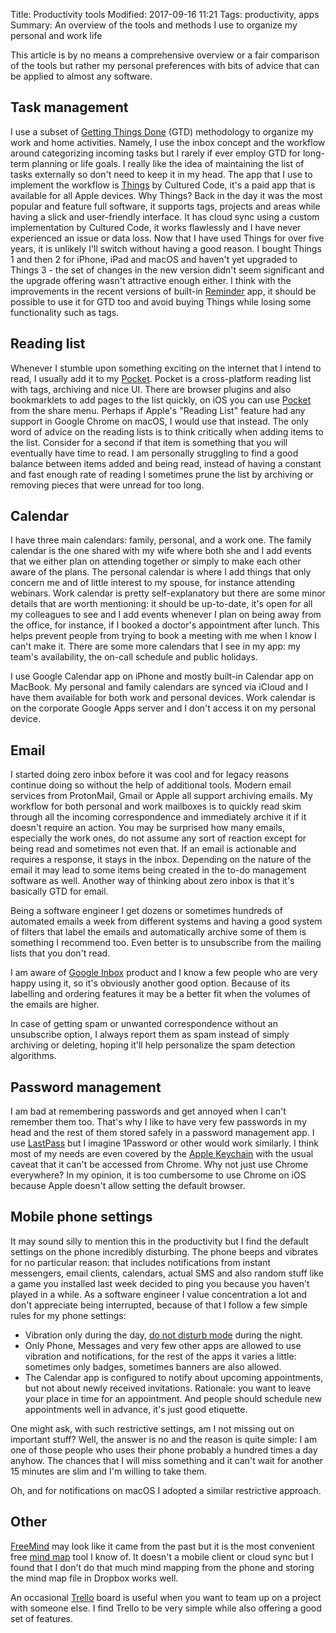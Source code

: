 Title: Productivity tools
Modified: 2017-09-16 11:21
Tags: productivity, apps
Summary: An overview of the tools and methods I use to organize my personal and work life

This article is by no means a comprehensive overview or a fair comparison of the tools but rather my personal
preferences with bits of advice that can be applied to almost any software.

## Task management

I use a subset of [Getting Things Done](https://en.wikipedia.org/wiki/Getting_Things_Done) (GTD) methodology to
organize my work and home activities. Namely, I use the inbox concept and the workflow around categorizing incoming
tasks but I rarely if ever employ GTD for long-term planning or life goals. I really like the idea of maintaining the
list of tasks externally so don't need to keep it in my head. The app that I use to implement the workflow is
[Things](https://culturedcode.com/things/) by Cultured Code, it's a paid app that is available for all Apple devices.
Why Things? Back in the day it was the most popular and feature full software, it supports tags, projects and areas
while having a slick and user-friendly interface. It has cloud sync using a custom implementation by Cultured Code, it
works flawlessly and I have never experienced an issue or data loss. Now that I have used Things for over five years,
it is unlikely I'll switch without having a good reason. I bought Things 1 and then 2 for iPhone, iPad and macOS and
haven't yet upgraded to Things 3 - the set of changes in the new version didn't seem significant and the upgrade
offering wasn't attractive enough either. I think with the improvements in the recent versions of built-in
[Reminder](https://www.howtogeek.com/236278/how-to-use-the-reminders-app-on-your-mac-or-iphone-and-never-forget-something-again/)
app, it should be possible to use it for GTD too and avoid buying Things while losing some functionality such as tags.

## Reading list

Whenever I stumble upon something exciting on the internet that I intend to read, I usually add it to my
[Pocket](https://getpocket.com/). Pocket is a cross-platform reading list with tags, archiving and nice UI. There are
browser plugins and also bookmarklets to add pages to the list quickly, on iOS you can use
[Pocket](https://help.getpocket.com/article/919-enabling-the-pocket-share-extension-in-ios) from the share menu.
Perhaps if Apple's "Reading List" feature had any support in Google Chrome on macOS, I would use that instead. The
only word of advice on the reading lists is to think critically when adding items to the list. Consider for a second
if that item is something that you will eventually have time to read. I am personally struggling to find a good
balance between items added and being read, instead of having a constant and fast enough rate of reading I sometimes
prune the list by archiving or removing pieces that were unread for too long.

## Calendar

I have three main calendars: family, personal, and a work one. The family calendar is the one shared with my wife where
both she and I add events that we either plan on attending together or simply to make each other aware of the plans.
The personal calendar is where I add things that only concern me and of little interest to my spouse, for instance
attending webinars. Work calendar is pretty self-explanatory but there are some minor details that are worth
mentioning: it should be up-to-date, it's open for all my colleagues to see and I add events whenever I plan on being
away from the office, for instance, if I booked a doctor's appointment after lunch. This helps prevent people from
trying to book a meeting with me when I know I can't make it. There are some more calendars that I see in my app: my
team's availability, the on-call schedule and public holidays.

I use Google Calendar app on iPhone and mostly built-in Calendar app on MacBook. My personal and family calendars are
synced via iCloud and I have them available for both work and personal devices. Work calendar is on the corporate
Google Apps server and I don't access it on my personal device.

## Email

I started doing zero inbox before it was cool and for legacy reasons continue doing so without the help of additional
tools. Modern email services from ProtonMail, Gmail or Apple all support archiving emails. My workflow for both
personal and work mailboxes is to quickly read skim through all the incoming correspondence and immediately archive it
if it doesn't require an action. You may be surprised how many emails, especially the work ones, do not assume any
sort of reaction except for being read and sometimes not even that. If an email is actionable and requires a response,
it stays in the inbox. Depending on the nature of the email it may lead to some items being created in the to-do
management software as well. Another way of thinking about zero inbox is that it's basically GTD for email.

Being a software engineer I get dozens or sometimes hundreds of automated emails a week from different systems and
having a good system of filters that label the emails and automatically archive some of them is something I
recommend too. Even better is to unsubscribe from the mailing lists that you don't read.

I am aware of [Google Inbox](https://www.google.com/inbox/) product and I know a few people who are very happy using
it, so it's obviously another good option. Because of its labelling and ordering features it may be a better
fit when the volumes of the emails are higher.

In case of getting spam or unwanted correspondence without an unsubscribe option, I always report them as spam instead
of simply archiving or deleting, hoping it'll help personalize the spam detection algorithms.

## Password management

I am bad at remembering passwords and get annoyed when I can't remember them too. That's why I like to have very few
passwords in my head and the rest of them stored safely in a password management app. I use [LastPass](https://www.lastpass.com/)
but I imagine 1Password or other would work similarly. I think most of my needs are even covered by the
[Apple Keychain](https://support.apple.com/en-us/HT204085) with the usual caveat that it can't be accessed from
Chrome. Why not just use Chrome everywhere? In my opinion, it is too cumbersome to use Chrome on iOS because Apple
doesn't allow setting the default browser.

## Mobile phone settings

It may sound silly to mention this in the productivity but I find the default settings on the phone incredibly
disturbing. The phone beeps and vibrates for no particular reason: that includes notifications from instant messengers,
email clients, calendars, actual SMS and also random stuff like a game you installed last week decided to ping you
because you haven't played in a while. As a software engineer I value concentration a lot and don't appreciate being
interrupted, because of that I follow a few simple rules for my phone settings:

* Vibration only during the day, [do not disturb mode](https://support.apple.com/en-us/HT204321) during the night.
* Only Phone, Messages and very few other apps are allowed to use vibration and notifications, for the rest of
  the apps it varies a little: sometimes only badges, sometimes banners are also allowed.
* The Calendar app is configured to notify about upcoming appointments, but not about newly received invitations.
  Rationale: you want to leave your place in time for an appointment. And people should schedule new appointments
  well in advance, it's just good etiquette.

One might ask, with such restrictive settings, am I not missing out on important stuff? Well, the answer is no and the
reason is quite simple: I am one of those people who uses their phone probably a hundred times a day anyhow. The
chances that I will miss something and it can't wait for another 15 minutes are slim and I'm willing to take them.

Oh, and for notifications on macOS I adopted a similar restrictive approach.

## Other

[FreeMind](http://freemind.sourceforge.net/wiki/index.php/Main_Page) may look like it came from the past but it is the
most convenient free [mind map](https://en.wikipedia.org/wiki/Mind_map) tool I know of. It doesn't a mobile client
or cloud sync but I found that I don't do that much mind mapping from the phone and storing the mind map file in
Dropbox works well.

An occasional [Trello](https://trello.com) board is useful when you want to team up on a project with someone else. I
find Trello to be very simple while also offering a good set of features.
